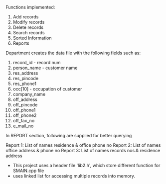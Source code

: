 Functions implemented:

1. Add records
2. Modify records
3. Delete records
4. Search records
5. Sorted Information
6. Reports

Department creates the data file with the following fields such as:

1. record_id - record num
2. person_name - customer name
3. res_address
4. res_pincode
5. res_phone1
6. occ[10] - occupation of customer
7. company_name
8. off_address
9. off_pincode
10. off_phone1
11. off_phone2
12. off_fax_no
13. e_mail_no

In REPORT section, following are supplied for better querying

Report 1: List of names residence & office phone no
Report 2: List of names office address & phone no
Report 3: List of names records nos.& residence address

- This project uses a header file 'lib2.h', which store different function for SMAIN.cpp file
- uses linked list for accessing multiple records into memory.
